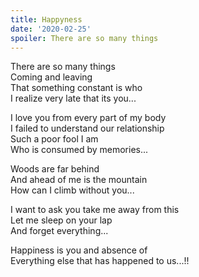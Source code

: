 ```yaml
---
title: Happyness
date: '2020-02-25'
spoiler: There are so many things
---
```


There are so many things <br />
Coming and leaving<br />
That something constant is who<br />
I realize very late that its you...<br />

I love you from every part of my body<br />
I failed to understand our relationship<br />
Such a poor fool I am<br />
Who is consumed by memories...<br />

Woods are far behind<br />
And ahead of me is the mountain<br />
How can I climb without you...<br />

I want to ask you take me away from this<br />
Let me sleep on your lap<br />
And forget everything...<br />

Happiness is you and absence of <br />
Everything else that has happened to us...!!<br />